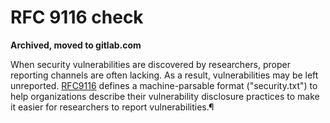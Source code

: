 # RFC 9116 check

**Archived, moved to gitlab.com**

When security vulnerabilities are discovered by researchers, proper reporting channels are often lacking. As a result, vulnerabilities may be left unreported. [RFC9116](https://securitytxt.org/) defines a machine-parsable format ("security.txt") to help organizations describe their vulnerability disclosure practices to make it easier for researchers to report vulnerabilities.¶

